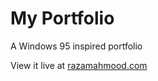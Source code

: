 # My Portfolio

A Windows 95 inspired portfolio

View it live at [razamahmood.com](https://razamahmood.com)
